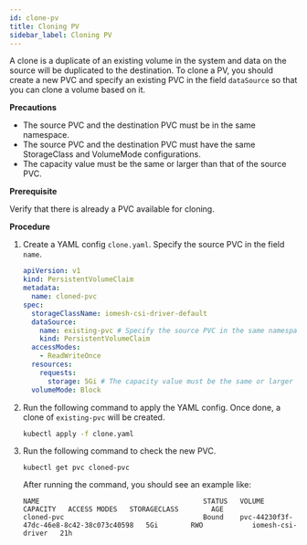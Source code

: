 ```yaml
---
id: clone-pv
title: Cloning PV
sidebar_label: Cloning PV
---
```


A clone is a duplicate of an existing volume in the system and data on the source will be duplicated to the destination. To clone a PV, you should create a new PVC and specify an existing PVC in the field `dataSource` so that you can clone a volume based on it.

**Precautions**
- The source PVC and the destination PVC must be in the same namespace.
- The source PVC and the destination PVC must have the same StorageClass and VolumeMode configurations.
- The capacity value must be the same or larger than that of the source PVC.

**Prerequisite**

Verify that there is already a PVC available for cloning.

**Procedure**
1. Create a YAML config `clone.yaml`. Specify the source PVC in the field `name`.

    ```yaml
    apiVersion: v1
    kind: PersistentVolumeClaim
    metadata:
      name: cloned-pvc
    spec:
      storageClassName: iomesh-csi-driver-default
      dataSource:
        name: existing-pvc # Specify the source PVC in the same namespace. 
        kind: PersistentVolumeClaim
      accessModes:
        - ReadWriteOnce
      resources:
        requests:
          storage: 5Gi # The capacity value must be the same or larger than that of the source volume.
      volumeMode: Block
    ```

2. Run the following command to apply the YAML config. Once done, a clone of `existing-pvc` will be created.

    ```bash
    kubectl apply -f clone.yaml
    ```
   
   
3. Run the following command to check the new PVC.

    ```
    kubectl get pvc cloned-pvc
    ```
   After running the command, you should see an example like:
    ```output
    NAME                                        STATUS   VOLUME                                     CAPACITY   ACCESS MODES   STORAGECLASS        AGE
    cloned-pvc                                  Bound    pvc-44230f3f-47dc-46e8-8c42-38c073c40598   5Gi        RWO            iomesh-csi-driver   21h   
    ```
